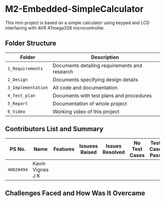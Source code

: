# M2-Embedded-SimpleCalculator

This mini project is based on a simple calculator using keypad and LCD interfacing with AVR ATmega328 microcontroller.


## Folder Structure
Folder             | Description
-------------------| -----------------------------------------
`1_Requirements`   | Documents detailing requirements and research
`2_Design`         | Documents specifying design details
`3_Implementation` | All code and documentation
`4_Test_plan`      | Documents with test plans and procedures
`5_Report`         | Documentation of whole project
`6_Video`          | Working video of this project

## Contributors List and Summary

PS No. |  Name   |    Features    | Issuess Raised |Issues Resolved|No Test Cases|Test Case Pass
-------|---------|----------------|----------------|---------------|-------------|--------------
`40020494` | Kavin Vignes J K |         |         |          |       |  

## Challenges Faced and How Was It Overcame

